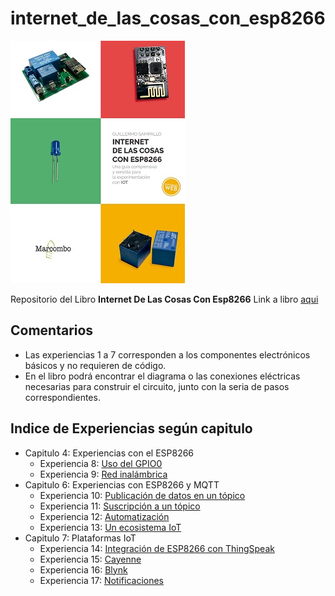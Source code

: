 # internet_de_las_cosas_con_esp8266

![Imagen libro](libro.jpg?raw=true "Libro")

Repositorio del Libro **Internet De Las Cosas Con Esp8266**
Link a libro [aqui](https://www.marcombo.com/internet-de-las-cosas-con-esp8266-9788426727237/)

## Comentarios

 - Las experiencias 1 a 7 corresponden a los componentes electrónicos básicos y no requieren de código.
 - En el libro podrá encontrar el diagrama o las conexiones eléctricas necesarias para construir el circuito, junto con la seria de pasos correspondientes.

## Indice de Experiencias según capitulo

 - Capitulo 4: Experiencias con el ESP8266
	 - Experiencia 8: [Uso del GPIO0](https://github.com/gsampallo/internet_de_las_cosas_con_esp8266/blob/main/Button/Button.ino)
	 - Experiencia 9: [Red inalámbrica](https://github.com/gsampallo/internet_de_las_cosas_con_esp8266/blob/main/WiFiWebServer/WiFiWebServer.ino)
 - Capitulo 6: Experiencias con ESP8266 y MQTT
	 - Experiencia 10: [Publicación de datos en un tópico](https://github.com/gsampallo/internet_de_las_cosas_con_esp8266/blob/main/experiencia10/experiencia10.ino)
	 - Experiencia 11: [Suscripción a un tópico](https://github.com/gsampallo/internet_de_las_cosas_con_esp8266/blob/main/experiencia11/experiencia11.ino)
	 - Experiencia 12: [Automatización](https://github.com/gsampallo/internet_de_las_cosas_con_esp8266/tree/main/experiencia12)
	 - Experiencia 13: [Un ecosistema IoT](https://github.com/gsampallo/internet_de_las_cosas_con_esp8266/tree/main/experiencia13)
 - Capitulo 7: Plataformas IoT
	 - Experiencia 14: [Integración de ESP8266 con ThingSpeak](https://github.com/gsampallo/internet_de_las_cosas_con_esp8266/blob/main/experiencia14/experiencia14.ino)
	 - Experiencia 15: [Cayenne](https://github.com/gsampallo/internet_de_las_cosas_con_esp8266/blob/main/experiencia15/experiencia15.ino)
	 - Experiencia 16: [Blynk](https://github.com/gsampallo/internet_de_las_cosas_con_esp8266/blob/main/experiencia16/experiencia16.ino)
	 - Experiencia 17: [Notificaciones](https://github.com/gsampallo/internet_de_las_cosas_con_esp8266/blob/main/experiencia17/experiencia17.ino)

